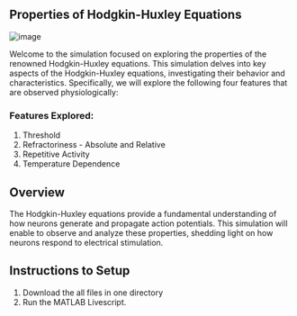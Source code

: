 ## Properties of Hodgkin-Huxley Equations
![image](https://github.com/deepdewdeep/Analysing-and-Modeling-Physiological-Systems/assets/56537975/6e39eb0f-09fe-49c5-9c3e-5f10a27994d2)

Welcome to the simulation focused on exploring the properties of the renowned Hodgkin-Huxley equations. This simulation delves into key aspects of the Hodgkin-Huxley equations, investigating their behavior and characteristics. Specifically, we will explore the following four features that are observed physiologically:

### Features Explored:

 1. Threshold
 2. Refractoriness - Absolute and Relative
 3. Repetitive Activity
 4. Temperature Dependence

## Overview
The Hodgkin-Huxley equations provide a fundamental understanding of how neurons generate and propagate action potentials. This simulation will enable to observe and analyze these properties, shedding light on how neurons respond to electrical stimulation.

## Instructions to Setup
1. Download the all files in one directory
2. Run the MATLAB Livescript.
